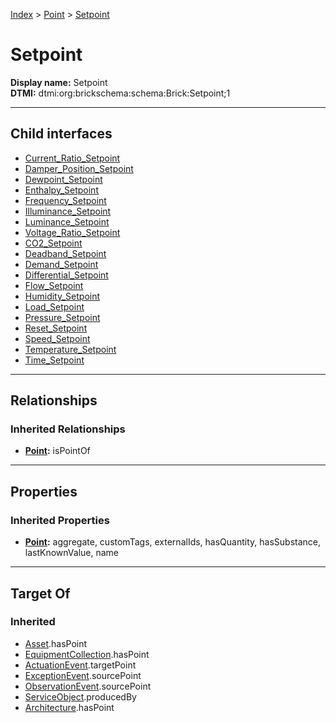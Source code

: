 [Index](../../Index.md) > [Point](../Point.md) > [Setpoint](#)
# Setpoint

**Display name:** Setpoint<br />
**DTMI:** dtmi:org:brickschema:schema:Brick:Setpoint;1

---

## Child interfaces
* [Current_Ratio_Setpoint](Current_Ratio_Setpoint.md)
* [Damper_Position_Setpoint](Damper_Position_Setpoint.md)
* [Dewpoint_Setpoint](Dewpoint_Setpoint.md)
* [Enthalpy_Setpoint](Enthalpy_Setpoint.md)
* [Frequency_Setpoint](Frequency_Setpoint.md)
* [Illuminance_Setpoint](Illuminance_Setpoint.md)
* [Luminance_Setpoint](Luminance_Setpoint.md)
* [Voltage_Ratio_Setpoint](Voltage_Ratio_Setpoint.md)
* [CO2_Setpoint](CO2_Setpoint/CO2_Setpoint.md)
* [Deadband_Setpoint](Deadband_Setpoint/Deadband_Setpoint.md)
* [Demand_Setpoint](Demand_Setpoint/Demand_Setpoint.md)
* [Differential_Setpoint](Differential_Setpoint/Differential_Setpoint.md)
* [Flow_Setpoint](Flow_Setpoint/Flow_Setpoint.md)
* [Humidity_Setpoint](Humidity_Setpoint/Humidity_Setpoint.md)
* [Load_Setpoint](Load_Setpoint/Load_Setpoint.md)
* [Pressure_Setpoint](Pressure_Setpoint/Pressure_Setpoint.md)
* [Reset_Setpoint](Reset_Setpoint/Reset_Setpoint.md)
* [Speed_Setpoint](Speed_Setpoint/Speed_Setpoint.md)
* [Temperature_Setpoint](Temperature_Setpoint/Temperature_Setpoint.md)
* [Time_Setpoint](Time_Setpoint/Time_Setpoint.md)

---

## Relationships
### Inherited Relationships
* **[Point](../Point.md):** isPointOf

---

## Properties
### Inherited Properties
* **[Point](../Point.md):** aggregate, customTags, externalIds, hasQuantity, hasSubstance, lastKnownValue, name

---

## Target Of
### Inherited
* [Asset](../../Asset/Asset.md).hasPoint
* [EquipmentCollection](../../Collection/AssetCollection/EquipmentCollection/EquipmentCollection.md).hasPoint
* [ActuationEvent](../../Event/PointEvent/ActuationEvent.md).targetPoint
* [ExceptionEvent](../../Event/PointEvent/ExceptionEvent.md).sourcePoint
* [ObservationEvent](../../Event/PointEvent/ObservationEvent.md).sourcePoint
* [ServiceObject](../../Information/ServiceObject/ServiceObject.md).producedBy
* [Architecture](../../Space/Architecture/Architecture.md).hasPoint
